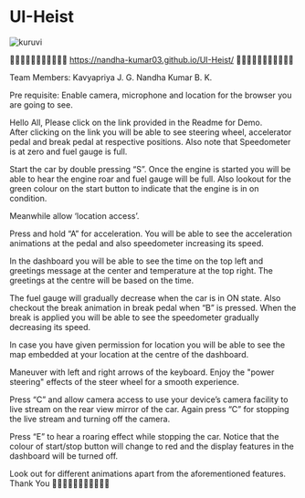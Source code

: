 # UI-Heist

![kuruvi](https://github.com/NandhA-KuMar03/UI-Heist/assets/125632123/202fd588-fbd1-4cb1-b470-eded4a3efc4c)

🚗🚗🚗🚗🚗🚗🚗🚗🚗🚗🚗
https://nandha-kumar03.github.io/UI-Heist/
🚗🚗🚗🚗🚗🚗🚗🚗🚗🚗🚗


Team Members:
Kavyapriya J. G.
Nandha Kumar B. K.


Pre requisite:
	Enable camera, microphone and location for the browser you are going to see.


Hello All, 
Please click on the link provided in the Readme for Demo.  
After clicking on the link you will be able to see steering wheel, accelerator pedal and break pedal at respective positions. Also note that Speedometer is at zero and fuel gauge is full. 

Start the car by double pressing “S”.
Once the engine is started you will be able to hear the engine roar and fuel gauge will be full. Also lookout for the green colour on the start button to indicate that the engine is in on condition. 

Meanwhile allow ‘location access’.

Press and hold “A” for acceleration.
You will be able to see the acceleration animations at the pedal and also speedometer increasing its speed.

In the dashboard you will be able to see the time on the top left and greetings message at the center and temperature at the top right.
The greetings at the centre will be based on the time.

The fuel gauge will gradually decrease when the car is in ON state. Also checkout the break animation in break pedal when “B” is pressed. When the break is applied you will be able to see the speedometer gradually decreasing its speed. 

In case you have given permission for location you will be able to see the map embedded at your location at the centre of the dashboard.  

Maneuver with left and right arrows of the keyboard. Enjoy the "power steering" effects of the steer wheel for a smooth experience.

Press “C” and allow camera access to use your device’s camera facility to live stream on the rear view mirror of the car. Again press “C” for stopping the live stream and turning off the camera.

Press “E” to hear a roaring effect while stopping the car. Notice that the colour of start/stop button will change to red and the display features in the dashboard will be turned off.

Look out for different animations apart from the aforementioned features. Thank You 🚗🚗🚗🚗🚗🚗🚗🚗🚗🚗🚗


